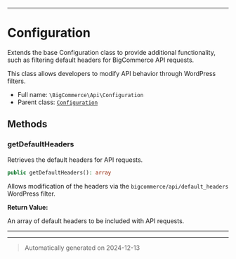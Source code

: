 ***

# Configuration

Extends the base Configuration class to provide additional
functionality, such as filtering default headers for BigCommerce API requests.

This class allows developers to modify API behavior through WordPress filters.

* Full name: `\BigCommerce\Api\Configuration`
* Parent class: [`Configuration`](./classes/BigCommerce/Api/v3/Configuration.md)




## Methods


### getDefaultHeaders

Retrieves the default headers for API requests.

```php
public getDefaultHeaders(): array
```

Allows modification of the headers via the `bigcommerce/api/default_headers` WordPress filter.







**Return Value:**

An array of default headers to be included with API requests.




***


***
> Automatically generated on 2024-12-13
